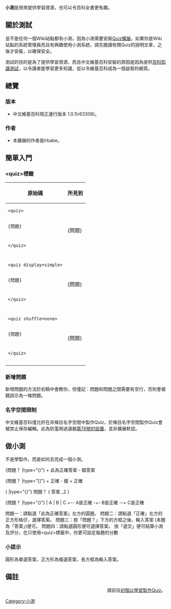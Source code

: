 **小測**是用來提供學習資源，也可以令百科全書更有趣。

## 關於測試

並不是任何一個Wiki站點都有小測，因為小測需要安裝[Quiz擴展](../Page/mw:Extension:Quiz.md "wikilink")。如果你是Wiki站點的系統管理員而且有興趣使用小測系統，請先閱讀有關Quiz的說明文章，之後才安裝，以確保安全。

測試的目的是為了提供學習資源，而且中文維基百科安裝的原因是因為提供[百科知識測試](https://zh.wikipedia.org/wiki/Wikipedia:百科知識測試 "wikilink")，以令讀者能學習更多知識，從以令維基百科成為一個益智的網頁。

## 總覽

### 版本

  - 中文維基百科現正運行版本 1.0.1(r63308)。

### 作者

  - 本擴展的作者是lrbabe。

## 簡單入門

### \<quiz\>標籤

<table>
<thead>
<tr class="header">
<th><p>原始碼</p></th>
<th><p>所見到</p></th>
</tr>
</thead>
<tbody>
<tr class="odd">
<td><pre><code>&lt;quiz&gt;

{問題}

&lt;/quiz&gt;</code></pre></td>
<td><p><quiz></p>
<p>{問題}</p>
<p></quiz></p></td>
</tr>
<tr class="even">
<td><pre><code>&lt;quiz display=simple&gt;

{問題}

&lt;/quiz&gt;</code></pre></td>
<td><p><quiz display=simple></p>
<p>{問題}</p>
<p></quiz></p></td>
</tr>
<tr class="odd">
<td><pre><code>&lt;quiz shuffle=none&gt;

{問題}

&lt;/quiz&gt;</code></pre></td>
<td><p><quiz shuffle=none></p>
<p>{問題}</p>
<p></quiz></p></td>
</tr>
</tbody>
</table>

### 新增問題

新增問題的方法於初稿中會教你，但僅記：問題和問題之間需要有空行，否則會被錯誤示為一條問題。

### 名字空間限制

中文維基百科僅允許在非條目名字空間中製作Quiz，於條目名字空間製作Quiz會被禁止保存編輯。此為防濫用過濾器[第76號的設置](../Page/Special:AbuseFilter/76.md "wikilink")，並非擴展默認。

## 做小測

不是學製作，而是如何去完成一個小測。

<quiz> {問題？ |type="()"} + 此為正確答案 - 錯答案

{問題？ |type="\[\]"} + 正確 - 錯 + 正確

{ |type="{}"} 問題？ { 答案 _2 }

{問題？ |type="()"} | A | B | C +-- A是正確 -+- B是正確 --+ C是正確 </quiz>

問題一：請點選「此為正確答案」左方的圓圈。
問題二：請點選「正確」左方的正方形格仔，選擇答案。
問題三：按「問題？」下方的方框之後，輸入答案 (本題為「答案」)便可。
問題四：請點選圓形便可選擇答案。
按「遞交」便可結算小測及評分，在只使用\<quiz\>標籤中，你更可設定每題的分數

### 小提示

圓形為單選答案，正方形為複選答案，長方框為輸入答案。

## 備註

<div align="right">

請前往[初階以學習製作Quiz](https://zh.wikipedia.org/wiki/Help:測試/初階 "wikilink")。

</div>

[Category:小測](https://zh.wikipedia.org/wiki/Category:小測 "wikilink")